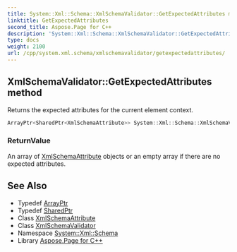 ```yaml
---
title: System::Xml::Schema::XmlSchemaValidator::GetExpectedAttributes method
linktitle: GetExpectedAttributes
second_title: Aspose.Page for C++
description: 'System::Xml::Schema::XmlSchemaValidator::GetExpectedAttributes method. Returns the expected attributes for the current element context in C++.'
type: docs
weight: 2100
url: /cpp/system.xml.schema/xmlschemavalidator/getexpectedattributes/
---
```

## XmlSchemaValidator::GetExpectedAttributes method


Returns the expected attributes for the current element context.

```cpp
ArrayPtr<SharedPtr<XmlSchemaAttribute>> System::Xml::Schema::XmlSchemaValidator::GetExpectedAttributes()
```


### ReturnValue

An array of [XmlSchemaAttribute](../../xmlschemaattribute/) objects or an empty array if there are no expected attributes.

## See Also

* Typedef [ArrayPtr](../../../system/arrayptr/)
* Typedef [SharedPtr](../../../system/sharedptr/)
* Class [XmlSchemaAttribute](../../xmlschemaattribute/)
* Class [XmlSchemaValidator](../)
* Namespace [System::Xml::Schema](../../)
* Library [Aspose.Page for C++](../../../)
